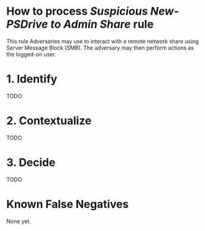 # How to process *Suspicious New-PSDrive to Admin Share* rule
This rule Adversaries may use to interact with a remote network share using Server Message Block (SMB). The adversary may then perform actions as the logged-on user.

# 1. Identify
TODO

# 2. Contextualize
TODO

# 3. Decide
TODO

# Known False Negatives
None yet.
